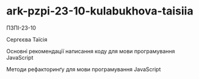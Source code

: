 # ark-pzpi-23-10-kulabukhova-taisiia

ПЗПІ-23-10

Сергєєва Таїсія

Основні рекомендації написання коду для мови програмування JavaScript

Методи рефакторинґу для мови програмування JavaScript
